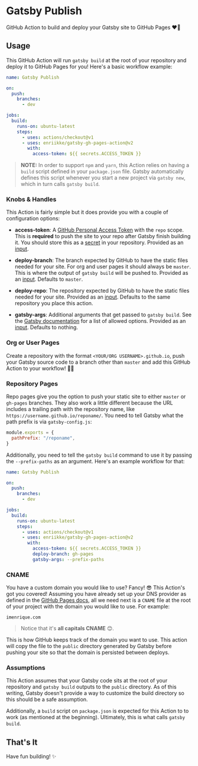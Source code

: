 # Gatsby Publish

GitHub Action to build and deploy your Gatsby site to GitHub Pages ❤️🎩

## Usage

This GitHub Action will run `gatsby build` at the root of your repository and
deploy it to GitHub Pages for you! Here's a basic workflow example:

```yml
name: Gatsby Publish

on:
  push:
    branches:
      - dev

jobs:
  build:
    runs-on: ubuntu-latest
    steps:
      - uses: actions/checkout@v1
      - uses: enriikke/gatsby-gh-pages-action@v2
        with:
          access-token: ${{ secrets.ACCESS_TOKEN }}
```

> **NOTE:** In order to support `npm` and `yarn`, this Action relies on having a
> `build` script defined in your `package.json` file. Gatsby automatically defines
> this script whenever you start a new project via `gatsby new`, which in turn calls
> `gatsby build`.

### Knobs & Handles

This Action is fairly simple but it does provide you with a couple of
configuration options:

- **access-token**: A [GitHub Personal Access Token][github-access-token] with
  the `repo` scope. This is **required** to push the site to your repo after
  Gatsby finish building it. You should store this as a [secret][github-repo-secret]
  in your repository. Provided as an [input][github-action-input].

- **deploy-branch**: The branch expected by GitHub to have the static files
  needed for your site. For org and user pages it should always be `master`.
  This is where the output of `gatsby build` will be pushed to. Provided as an
  [input][github-action-input].
  Defaults to `master`.

- **deploy-repo**: The repository expected by GitHub to have the static files
  needed for your site.
  Provided as an [input][github-action-input].
  Defaults to the same repository you place this action.

- **gatsby-args**: Additional arguments that get passed to `gatsby build`. See the
  [Gatsby documentation][gatsby-build-docs] for a list of allowed options.
  Provided as an [input][github-action-input].
  Defaults to nothing.

### Org or User Pages

Create a repository with the format `<YOUR/ORG USERNAME>.github.io`, push your
Gatsby source code to a branch other than `master` and add this GitHub Action to
your workflow! 🚀😃

### Repository Pages

Repo pages give you the option to push your static site to either `master` or
`gh-pages` branches. They also work a little different because the URL includes
a trailing path with the repository name, like
`https://username.github.io/reponame/`. You need to tell Gatsby what the path
prefix is via `gatsby-config.js`:

```js
module.exports = {
  pathPrefix: "/reponame",
}
```

Additionally, you need to tell the `gatsby build` command to use it by passing
the `--prefix-paths` as an argument. Here's an example workflow for that:

```yml
name: Gatsby Publish

on:
  push:
    branches:
      - dev

jobs:
  build:
    runs-on: ubuntu-latest
    steps:
      - uses: actions/checkout@v1
      - uses: enriikke/gatsby-gh-pages-action@v2
        with:
          access-token: ${{ secrets.ACCESS_TOKEN }}
          deploy-branch: gh-pages
          gatsby-args: --prefix-paths
```

### CNAME

You have a custom domain you would like to use? Fancy! 😎 This Action's got you
covered! Assuming you have already set up your DNS provider as defined in the
[GitHub Pages docs][github-pages-domain-docs], all we need next is a `CNAME`
file at the root of your project with the domain you would like to use. For
example:

```CNAME
imenrique.com
```

> Notice that it's **all capitals CNAME** 😊.

This is how GitHub keeps track of the domain you want to use. This action will
copy the file to the `public` directory generated by Gatsby before pushing your
site so that the domain is persisted between deploys.

### Assumptions

This Action assumes that your Gatsby code sits at the root of your repository
and `gatsby build` outputs to the `public` directory. As of this writing, Gatsby
doesn't provide a way to customize the build directory so this should be a safe
assumption.

Additionally, a `build` script on `package.json` is expected for this Action to
to work (as mentioned at the beginning). Ultimately, this is what calls `gatsby build`.

## That's It

Have fun building! ✨

[gatsby-build-docs]: https://www.gatsbyjs.org/docs/gatsby-cli/#build
[github-access-token]: https://help.github.com/articles/creating-a-personal-access-token-for-the-command-line
[github-action-input]: https://help.github.com/en/actions/automating-your-workflow-with-github-actions/creating-and-using-encrypted-secrets#using-encrypted-secrets-in-a-workflow
[github-pages-domain-docs]: https://help.github.com/en/articles/using-a-custom-domain-with-github-pages
[github-repo-secret]: https://help.github.com/en/actions/automating-your-workflow-with-github-actions/creating-and-using-encrypted-secrets#creating-encrypted-secrets

